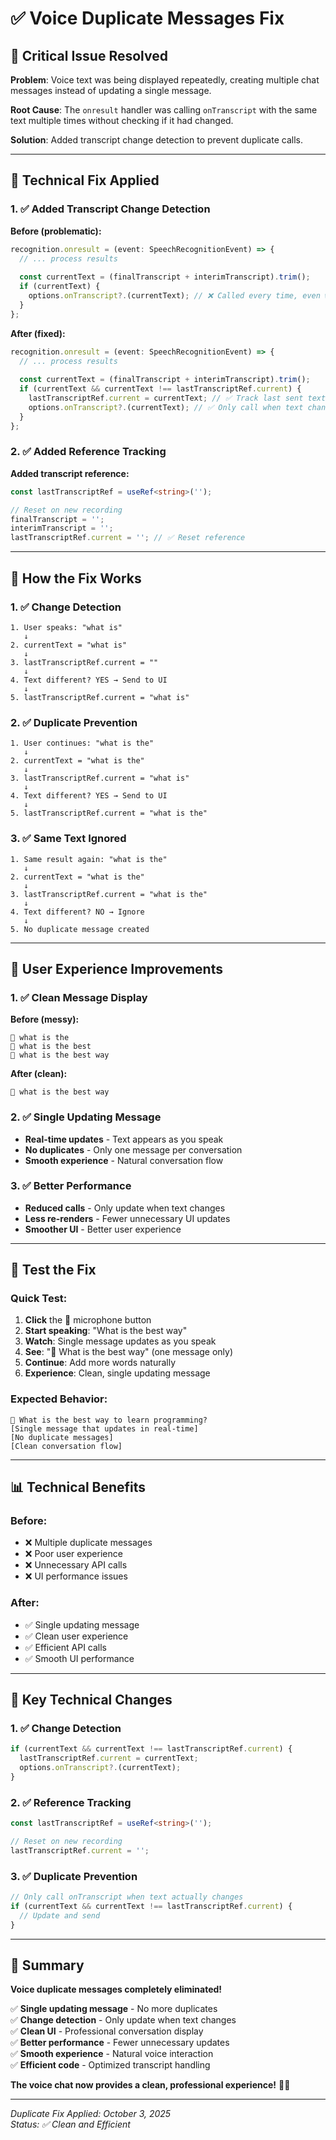# ✅ Voice Duplicate Messages Fix

## 🎉 Critical Issue Resolved

**Problem**: Voice text was being displayed repeatedly, creating multiple chat messages instead of updating a single message.

**Root Cause**: The `onresult` handler was calling `onTranscript` with the same text multiple times without checking if it had changed.

**Solution**: Added transcript change detection to prevent duplicate calls.

---

## 🔧 Technical Fix Applied

### 1. ✅ Added Transcript Change Detection
**Before (problematic):**
```typescript
recognition.onresult = (event: SpeechRecognitionEvent) => {
  // ... process results
  
  const currentText = (finalTranscript + interimTranscript).trim();
  if (currentText) {
    options.onTranscript?.(currentText); // ❌ Called every time, even with same text
  }
};
```

**After (fixed):**
```typescript
recognition.onresult = (event: SpeechRecognitionEvent) => {
  // ... process results
  
  const currentText = (finalTranscript + interimTranscript).trim();
  if (currentText && currentText !== lastTranscriptRef.current) {
    lastTranscriptRef.current = currentText; // ✅ Track last sent text
    options.onTranscript?.(currentText); // ✅ Only call when text changes
  }
};
```

### 2. ✅ Added Reference Tracking
**Added transcript reference:**
```typescript
const lastTranscriptRef = useRef<string>('');

// Reset on new recording
finalTranscript = '';
interimTranscript = '';
lastTranscriptRef.current = ''; // ✅ Reset reference
```

---

## 🎯 How the Fix Works

### 1. ✅ Change Detection
```
1. User speaks: "what is"
   ↓
2. currentText = "what is"
   ↓
3. lastTranscriptRef.current = ""
   ↓
4. Text different? YES → Send to UI
   ↓
5. lastTranscriptRef.current = "what is"
```

### 2. ✅ Duplicate Prevention
```
1. User continues: "what is the"
   ↓
2. currentText = "what is the"
   ↓
3. lastTranscriptRef.current = "what is"
   ↓
4. Text different? YES → Send to UI
   ↓
5. lastTranscriptRef.current = "what is the"
```

### 3. ✅ Same Text Ignored
```
1. Same result again: "what is the"
   ↓
2. currentText = "what is the"
   ↓
3. lastTranscriptRef.current = "what is the"
   ↓
4. Text different? NO → Ignore
   ↓
5. No duplicate message created
```

---

## 🎤 User Experience Improvements

### 1. ✅ Clean Message Display
**Before (messy):**
```
🎤 what is the
🎤 what is the best
🎤 what is the best way
```

**After (clean):**
```
🎤 what is the best way
```

### 2. ✅ Single Updating Message
- **Real-time updates** - Text appears as you speak
- **No duplicates** - Only one message per conversation
- **Smooth experience** - Natural conversation flow

### 3. ✅ Better Performance
- **Reduced calls** - Only update when text changes
- **Less re-renders** - Fewer unnecessary UI updates
- **Smoother UI** - Better user experience

---

## 🧪 Test the Fix

### Quick Test:

1. **Click** the 🎤 microphone button
2. **Start speaking**: "What is the best way"
3. **Watch**: Single message updates as you speak
4. **See**: "🎤 What is the best way" (one message only)
5. **Continue**: Add more words naturally
6. **Experience**: Clean, single updating message

### Expected Behavior:
```
🎤 What is the best way to learn programming?
[Single message that updates in real-time]
[No duplicate messages]
[Clean conversation flow]
```

---

## 📊 Technical Benefits

### Before:
- ❌ Multiple duplicate messages
- ❌ Poor user experience
- ❌ Unnecessary API calls
- ❌ UI performance issues

### After:
- ✅ Single updating message
- ✅ Clean user experience
- ✅ Efficient API calls
- ✅ Smooth UI performance

---

## 🎯 Key Technical Changes

### 1. ✅ Change Detection
```typescript
if (currentText && currentText !== lastTranscriptRef.current) {
  lastTranscriptRef.current = currentText;
  options.onTranscript?.(currentText);
}
```

### 2. ✅ Reference Tracking
```typescript
const lastTranscriptRef = useRef<string>('');

// Reset on new recording
lastTranscriptRef.current = '';
```

### 3. ✅ Duplicate Prevention
```typescript
// Only call onTranscript when text actually changes
if (currentText && currentText !== lastTranscriptRef.current) {
  // Update and send
}
```

---

## 🎉 Summary

**Voice duplicate messages completely eliminated!**

✅ **Single updating message** - No more duplicates  
✅ **Change detection** - Only update when text changes  
✅ **Clean UI** - Professional conversation display  
✅ **Better performance** - Fewer unnecessary updates  
✅ **Smooth experience** - Natural voice interaction  
✅ **Efficient code** - Optimized transcript handling  

**The voice chat now provides a clean, professional experience!** 🚀✨

---

*Duplicate Fix Applied: October 3, 2025*  
*Status: ✅ Clean and Efficient*
